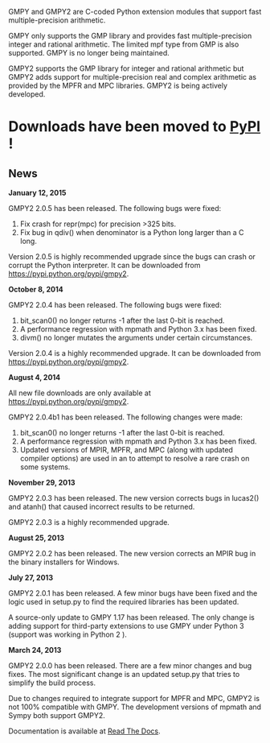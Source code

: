 GMPY and GMPY2 are C-coded Python extension modules that support fast multiple-precision arithmetic.

GMPY only supports the GMP library and provides fast multiple-precision integer and rational arithmetic. The limited mpf type from GMP is also supported. GMPY is no longer being maintained.

GMPY2 supports the GMP library for integer and rational arithmetic but GMPY2 adds support for multiple-precision real and complex arithmetic as provided by the MPFR and MPC libraries. GMPY2 is being actively developed.

# Downloads have been moved to [PyPI](https://pypi.python.org/pypi/gmpy2) ! #

## News ##

**January 12, 2015**

GMPY2 2.0.5 has been released. The following bugs were fixed:

  1. Fix crash for repr(mpc) for precision >325 bits.
  1. Fix bug in qdiv() when denominator is a Python long larger than a C long.

Version 2.0.5 is highly recommended upgrade since the bugs can crash or corrupt the Python interpreter. It can be downloaded from https://pypi.python.org/pypi/gmpy2.

**October 8, 2014**

GMPY2 2.0.4 has been released. The following bugs were fixed:

  1. bit\_scan0() no longer returns -1 after the last 0-bit is reached.
  1. A performance regression with mpmath and Python 3.x has been fixed.
  1. divm() no longer mutates the arguments under certain circumstances.

Version 2.0.4 is a highly recommended upgrade. It can be downloaded from
https://pypi.python.org/pypi/gmpy2.

**August 4, 2014**

All new file downloads are only available at https://pypi.python.org/pypi/gmpy2.

GMPY2 2.0.4b1 has been released. The following changes were made:

  1. bit\_scan0() no longer returns -1 after the last 0-bit is reached.
  1. A performance regression with mpmath and Python 3.x has been fixed.
  1. Updated versions of MPIR, MPFR, and MPC (along with updated compiler options) are used in an to attempt to resolve a rare crash on some systems.

**November 29, 2013**

GMPY2 2.0.3 has been released. The new version corrects bugs in lucas2() and atanh() that caused incorrect results to be returned.

GMPY2 2.0.3 is a highly recommended upgrade.

**August 25, 2013**

GMPY2 2.0.2 has been released. The new version corrects an MPIR bug in the binary installers for Windows.

**July 27, 2013**

GMPY2 2.0.1 has been released. A few minor bugs have been fixed and the logic used in setup.py to find the required libraries has been updated.

A source-only update to GMPY 1.17 has been released. The only change is adding support for third-party extensions to use GMPY under Python 3 (support was working in Python 2 ).

**March 24, 2013**

GMPY2 2.0.0 has been released. There are a few minor changes and bug fixes. The most significant change is an updated setup.py that tries to simplify the build process.

Due to changes required to integrate support for MPFR and MPC, GMPY2 is not 100% compatible with GMPY. The development versions of mpmath and Sympy both support GMPY2.

Documentation is available at [Read The Docs](http://readthedocs.org/docs/gmpy2/en/latest/).


